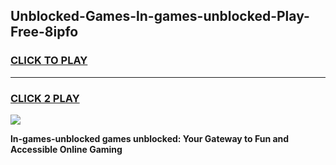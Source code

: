 
## Unblocked-Games-ln-games-unblocked-Play-Free-8ipfo
<h3>
<a href="https://premium76.site?title=ln-games-unblocked&ref=20A">CLICK TO PLAY</a></h3>
<hr>

<h3>
<a href="https://premium76.site?title=ln-games-unblocked&ref=20A">CLICK 2 PLAY</a>
  
</h3>

<a href="https://premium76.site?title=ln-games-unblocked&ref=20A"><img src="https://clearcache.store/games.png"></a>


**ln-games-unblocked games unblocked: Your Gateway to Fun and Accessible Online Gaming**
